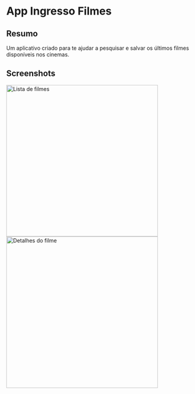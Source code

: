 # App Ingresso Filmes

## Resumo
Um aplicativo criado para te ajudar a pesquisar e salvar os últimos filmes disponíveis nos cinemas.

## Screenshots

<img src="https://github.com/gedeaoaraujo/desafio-mobile-ingresso/blob/main/screenshot_20241223_184210.png" alt="Lista de filmes" width="400"/> <img src="https://github.com/gedeaoaraujo/desafio-mobile-ingresso/blob/main/screenshot_20241223_184320.png" alt="Detalhes do filme" width="400"/>